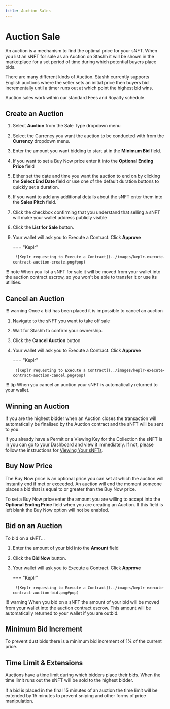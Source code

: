 ```yaml
---
title: Auction Sales
---
```


# Auction Sale

An auction is a mechanism to find the optimal price for your sNFT. When you list an sNFT for sale as an Auction on Stashh it will be shown in the marketplace for a set period of time during which potential buyers place bids.

There are many different kinds of Auction. Stashh currently supports English auctions where the seller sets an initial price then buyers bid incrementally until a timer runs out at which point the highest bid wins.

Auction sales work within our standard Fees and Royalty schedule.

## Create an Auction

1. Select **Auction** from the Sale Type dropdown menu
2. Select the Currency you want the auction to be conducted with from the **Currency** dropdown menu.
3. Enter the amount you want bidding to start at in the **Minimum Bid** field.
4. If you want to set a Buy Now price enter it into the **Optional Ending Price** field
5. Either set the date and time you want the auction to end on by clicking the **Select End Date** field or use one of the default duration buttons to quickly set a duration.
6. If you want to add any additional details about the sNFT enter them into the **Sales Pitch** field. 
6. Click the checkbox confirming that you understand that selling a sNFT will make your wallet address publicly visible
7. Click the **List for Sale** button.
8. Your wallet will ask you to Execute a Contract. Click **Approve**

    === "Keplr"

        ![Keplr requesting to Execute a Contract](../images/keplr-execute-contract-auction-create.png#pop)

!!! note 
    When you list a sNFT for sale it will be moved from your wallet into the auction contract escrow, so you won't be able to transfer it or use its utilities.

## Cancel an Auction

!!! warning
    Once a bid has been placed it is impossible to cancel an auction

1. Navigate to the sNFT you want to take off sale
2. Wait for Stashh to confirm your ownership.
3. Click the **Cancel Auction** button
4. Your wallet will ask you to Execute a Contract. Click **Approve**

    === "Keplr"

        ![Keplr requesting to Execute a Contract](../images/keplr-execute-contract-auction-cancel.png#pop)
    
!!! tip
    When you cancel an auction your sNFT is automatically returned to your wallet.

## Winning an Auction

If you are the highest bidder when an Auction closes the transaction will automatically be finalised by the Auction contract and the sNFT will be sent to you.

If you already have a Permit or a Viewing Key for the Collection the sNFT is in you can go to your Dashboard and view it immediately. If not, please follow the instructions for [Viewing Your sNFTs](view-your-nfts.md).

## Buy Now Price

The Buy Now price is an optional price you can set at which the auction will instantly end if met or exceeded. An auction will end the moment someone places a bid that is equal to or greater than the Buy Now price.

To set a Buy Now price enter the amount you are willing to accept into the **Optional Ending Price** field when you are creating an Auction. If this field is left blank the Buy Now option will not be enabled.

## Bid on an Auction

To bid on a sNFT...

1. Enter the amount of your bid into the **Amount** field
2. Click the **Bid Now** button.
4. Your wallet will ask you to Execute a Contract. Click **Approve**

    === "Keplr"

        ![Keplr requesting to Execute a Contract](../images/keplr-execute-contract-auction-bid.png#pop)

!!! warning 
    When you bid on a sNFT the amount of your bid will be moved from your wallet into the auction contract escrow. This amount will be automatically returned to your wallet if you are outbid.

## Minimum Bid Increment

To prevent dust bids there is a minimum bid increment of 1% of the current price.

## Time Limit & Extensions

Auctions have a time limit during which bidders place their bids. When the time limit runs out the sNFT will be sold to the highest bidder.

If a bid is placed in the final 15 minutes of an auction the time limit will be extended by 15 minutes to prevent sniping and other forms of price manipulation.
